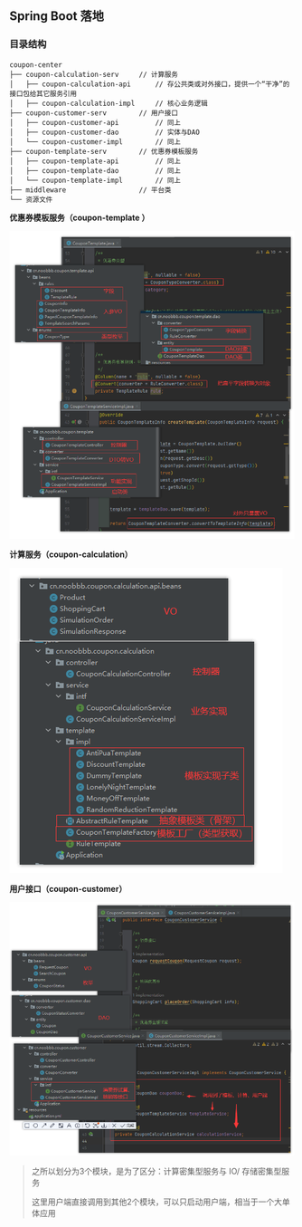 

## Spring Boot 落地

### 目录结构

```
coupon-center
├── coupon-calculation-serv 	// 计算服务
│   ├── coupon-calculation-api		// 存公共类或对外接口，提供一个“干净”的接口包给其它服务引用
│   ├── coupon-calculation-impl		// 核心业务逻辑
├── coupon-customer-serv		// 用户接口
│   ├── coupon-customer-api			// 同上
│   ├── coupon-customer-dao			// 实体与DAO
│   └── coupon-customer-impl		// 同上
├── coupon-template-serv		// 优惠券模板服务
│   ├── coupon-template-api			// 同上
│   ├── coupon-template-dao			// 同上
│   └── coupon-template-impl		// 同上
├── middleware					// 平台类
└── 资源文件
```



**优惠券模板服务（coupon-template ）**

![image-20220724210415337](README.assets/image-20220724210415337.png)



**计算服务（coupon-calculation）**

![image-20220724210851129](README.assets/image-20220724210851129.png)



**用户接口（coupon-customer）**

![image-20220724211632673](README.assets/image-20220724211632673.png)



>之所以划分为3个模块，是为了区分：计算密集型服务与 IO/ 存储密集型服务
>
>
>这里用户端直接调用到其他2个模块，可以只启动用户端，相当于一个大单体应用

